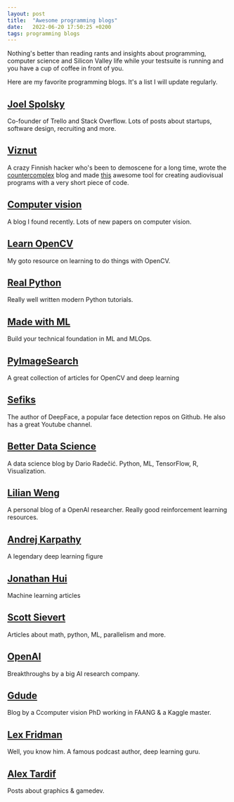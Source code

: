 ```yaml
---
layout: post
title:  "Awesome programming blogs"
date:   2022-06-20 17:50:25 +0200
tags: programming blogs
---
```


Nothing's better than reading rants and insights about programming, computer science and Silicon Valley life while your testsuite is running and you have a cup of coffee in front of you.

Here are my favorite programming blogs. It's a list I will update regularly.

## [Joel Spolsky](https://www.joelonsoftware.com/)

Co-founder of Trello and Stack Overflow. Lots of posts about startups, software design, recruiting and more.

## [Viznut](http://viznut.fi/en/)

A crazy Finnish hacker who's been to demoscene for a long time, wrote the [countercomplex](http://countercomplex.blogspot.com/) blog and made [this](https://www.youtube.com/watch?v=tCRPUv8V22o) awesome tool for creating audiovisual programs with a very short piece of code.

## [Computer vision](https://computervisionblog.wordpress.com/)

A blog I found recently. Lots of new papers on computer vision.

## [Learn OpenCV](https://learnopencv.com/)

My goto resource on learning to do things with OpenCV.

## [Real Python](https://realpython.com)

Really well written modern Python tutorials.

## [Made with ML](https://madewithml.com/)

Build your technical foundation in ML and MLOps.

## [PyImageSearch](https://pyimagesearch.com/)

A great collection of articles for OpenCV and deep learning

## [Sefiks](https://sefiks.com/)

The author of DeepFace, a popular face detection repos on Github. He also has a great Youtube channel.

## [Better Data Science](https://betterdatascience.com/)

A data science blog by Dario Radečić. Python, ML, TensorFlow, R, Visualization.

## [Lilian Weng](https://lilianweng.github.io/)

A personal blog of a OpenAI researcher. Really good reinforcement learning resources.

## [Andrej Karpathy](https://karpathy.github.io/)

A legendary deep learning figure

## [Jonathan Hui](https://jhui.github.io/)

Machine learning articles

## [Scott Sievert](https://stsievert.com/)

Articles about math, python, ML, parallelism and more.

## [OpenAI](https://openai.com/blog/)

Breakthroughs by a big AI research company.

## [Gdude](https://gdude.de/blog/)

Blog by a Ccomputer vision PhD working in FAANG & a Kaggle master.

## [Lex Fridman](https://lexfridman.com/)

Well, you know him. A famous podcast author, deep learning guru.

## [Alex Tardif](https://alextardif.com/LearningGraphics.html)

Posts about graphics & gamedev.

